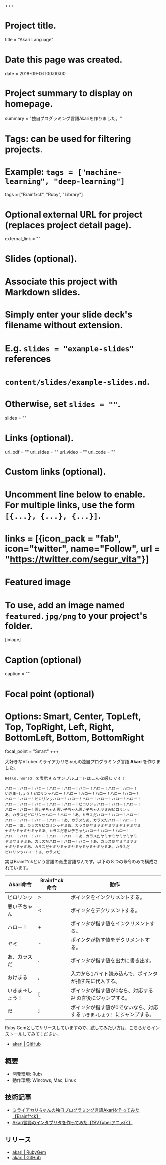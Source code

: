 +++
# Project title.
title = "Akari Language"

# Date this page was created.
date = 2018-09-06T00:00:00

# Project summary to display on homepage.
summary = "独自プログラミング言語Akariを作りました。"

# Tags: can be used for filtering projects.
# Example: `tags = ["machine-learning", "deep-learning"]`
tags = ["Brainfxck", "Ruby", "Library"]

# Optional external URL for project (replaces project detail page).
external_link = ""

# Slides (optional).
#   Associate this project with Markdown slides.
#   Simply enter your slide deck's filename without extension.
#   E.g. `slides = "example-slides"` references 
#   `content/slides/example-slides.md`.
#   Otherwise, set `slides = ""`.
slides = ""

# Links (optional).
url_pdf = ""
url_slides = ""
url_video = ""
url_code = ""

# Custom links (optional).
#   Uncomment line below to enable. For multiple links, use the form `[{...}, {...}, {...}]`.
# links = [{icon_pack = "fab", icon="twitter", name="Follow", url = "https://twitter.com/segur_vita"}]

# Featured image
# To use, add an image named `featured.jpg/png` to your project's folder. 
[image]
  # Caption (optional)
  caption = ""

  # Focal point (optional)
  # Options: Smart, Center, TopLeft, Top, TopRight, Left, Right, BottomLeft, Bottom, BottomRight
  focal_point = "Smart"
+++



大好きなVTuber ミライアカリちゃんの独自プログラミング言語 **Akari** を作りました。

`Hello, world!` を表示するサンプルコードはこんな感じです！

```
ハロー！ハロー！ハロー！ハロー！ハロー！ハロー！ハロー！ハロー！ハロー！
いきま→しょう！ピロリンッハロー！ハロー！ハロー！ハロー！ハロー！ハロー！
ハロー！ハロー！ピロリンッハロー！ハロー！ハロー！ハロー！ハロー！ハロー！
ハロー！ハロー！ハロー！ハロー！ハロー！ピロリンッハロー！ハロー！ハロー！
ハロー！ハロー！悪い子ちゃん悪い子ちゃん悪い子ちゃんヤミ卍ピロリンッ
あ、カラスだピロリンッハロー！ハロー！あ、カラスだハロー！ハロー！ハロー！
ハロー！ハロー！ハロー！ハロー！あ、カラスだあ、カラスだハロー！ハロー！
ハロー！あ、カラスだピロリンッヤミあ、カラスだヤミヤミヤミヤミヤミヤミヤミ
ヤミヤミヤミヤミヤミあ、カラスだ悪い子ちゃんハロー！ハロー！ハロー！
ハロー！ハロー！ハロー！ハロー！ハロー！あ、カラスだヤミヤミヤミヤミヤミ
ヤミヤミヤミあ、カラスだハロー！ハロー！ハロー！あ、カラスだヤミヤミヤミ
ヤミヤミヤミあ、カラスだヤミヤミヤミヤミヤミヤミヤミヤミあ、カラスだ
ピロリンッハロー！あ、カラスだ
```

実はBrainf*ckという言語の派生言語なんです。以下の８つの命令のみで構成されています。

| Akari命令       | Brainf*ck命令 | 動作                                                         |
| --------------- | ------------- | ------------------------------------------------------------ |
| ピロリンッ      | >             | ポインタをインクリメントする。                               |
| 悪い子ちゃん    | <             | ポインタをデクリメントする。                                 |
| ハロー！        | +             | ポインタが指す値をインクリメントする。                       |
| ヤミ            | -             | ポインタが指す値をデクリメントする。                         |
| あ、カラスだ    | .             | ポインタが指す値を出力に書き出す。                           |
| おけまる        | ,             | 入力から1バイト読み込んで、ポインタが指す先に代入する。      |
| いきま→しょう！ | [             | ポインタが指す値が0なら、対応する ` 卍` の直後にジャンプする。 |
| 卍              | ]             | ポインタが指す値が0でないなら、対応する `いきま→しょう！` にジャンプする。 |

Ruby Gemとしてリリースしていますので、試してみたい方は、こちらからインストールしてみてください。

- [akari | GitHub](https://github.com/segurvita/akari)

## 概要

- 開発環境: Ruby
- 動作環境: Windows, Mac, Linux


## 技術記事

- [ミライアカリちゃんの独自プログラミング言語Akariを作ってみた【Brainf*ck】](https://qiita.com/segur/items/eaca10475d7a9f7dda78)
- [Akari言語のインタプリタを作ってみた【祝VTuberアニメ化】](https://qiita.com/segur/items/96989fc1dc282d0a02bd)


## リリース

- [akari | RubyGem](https://rubygems.org/gems/akari)
- [akari | GitHub](https://github.com/segurvita/akari)



